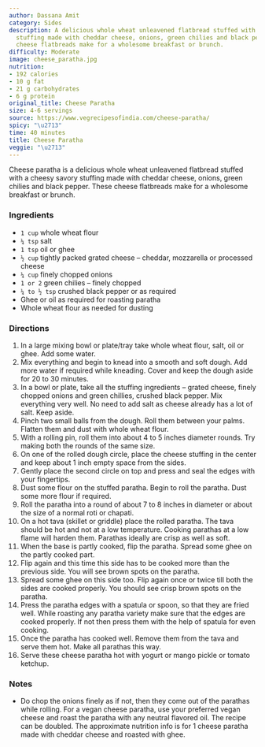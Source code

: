 ```yaml
---
author: Dassana Amit
category: Sides
description: A delicious whole wheat unleavened flatbread stuffed with a cheesy savory
  stuffing made with cheddar cheese, onions, green chilies and black pepper. These
  cheese flatbreads make for a wholesome breakfast or brunch.
difficulty: Moderate
image: cheese_paratha.jpg
nutrition:
- 192 calories
- 10 g fat
- 21 g carbohydrates
- 6 g protein
original_title: Cheese Paratha
size: 4-6 servings
source: https://www.vegrecipesofindia.com/cheese-paratha/
spicy: "\u2713"
time: 40 minutes
title: Cheese Paratha
veggie: "\u2713"
---
```

Cheese paratha is a delicious whole wheat unleavened flatbread stuffed with a cheesy savory stuffing made with cheddar cheese, onions, green chilies and black pepper. These cheese flatbreads make for a wholesome breakfast or brunch. 

### Ingredients

* `1 cup` whole wheat flour
* `¼ tsp` salt
* `1 tsp` oil or ghee
* `½ cup` tightly packed grated cheese – cheddar, mozzarella or processed cheese
* `¼ cup` finely chopped onions
* `1 or 2` green chilies – finely chopped
* `¼ to ½ tsp` crushed black pepper or as required
* Ghee or oil as required for roasting paratha
* Whole wheat flour as needed for dusting

### Directions

1. In a large mixing bowl or plate/tray take whole wheat flour, salt, oil or ghee. Add some water.
2. Mix everything and begin to knead into a smooth and soft dough. Add more water if required while kneading. Cover and keep the dough aside for 20 to 30 minutes.
3. In a bowl or plate, take all the stuffing ingredients – grated cheese, finely chopped onions and green chillies, crushed black pepper. Mix everything very well. No need to add salt as cheese already has a lot of salt. Keep aside.
4. Pinch two small balls from the dough. Roll them between your palms. Flatten them and dust with whole wheat flour.
5. With a rolling pin, roll them into about 4 to 5 inches diameter rounds. Try making both the rounds of the same size.
6. On one of the rolled dough circle, place the cheese stuffing in the center and keep about 1 inch empty space from the sides.
7. Gently place the second circle on top and press and seal the edges with your fingertips.
8. Dust some flour on the stuffed paratha. Begin to roll the paratha. Dust some more flour if required.
9. Roll the paratha into a round of about 7 to 8 inches in diameter or about the size of a normal roti or chapati.
10. On a hot tava (skillet or griddle) place the rolled paratha. The tava should be hot and not at a low temperature. Cooking parathas at a low flame will harden them. Parathas ideally are crisp as well as soft.
11. When the base is partly cooked, flip the paratha. Spread some ghee on the partly cooked part.
12. Flip again and this time this side has to be cooked more than the previous side. You will see brown spots on the paratha.
13. Spread some ghee on this side too. Flip again once or twice till both the sides are cooked properly. You should see crisp brown spots on the paratha.
14. Press the paratha edges with a spatula or spoon, so that they are fried well. While roasting any paratha variety make sure that the edges are cooked properly. If not then press them with the help of spatula for even cooking.
15. Once the paratha has cooked well. Remove them from the tava and serve them hot. Make all parathas this way.
16. Serve these cheese paratha hot with yogurt or mango pickle or tomato ketchup.

### Notes

- Do chop the onions finely as if not, then they come out of the parathas while rolling. For a vegan cheese paratha, use your preferred vegan cheese and roast the paratha with any neutral flavored oil. The recipe can be doubled. The approximate nutrition info is for 1 cheese paratha made with cheddar cheese and roasted with ghee.